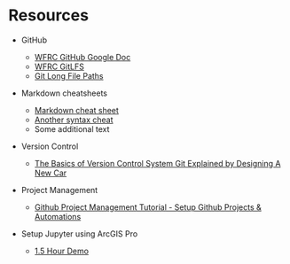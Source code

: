 # Resources
- GitHub
  - [WFRC GitHub Google Doc](https://docs.google.com/document/d/1t6blGoa8V1jdCKJKd6VHwqqs6fszOxebIP4y0fXem-A/edit)
  - [WFRC GitLFS](https://docs.google.com/document/d/1fZrI-wLKLiJchFHom-x_qbhBnSDY8UetN6OFs9U1-Vs/edit)
  - [Git Long File Paths](https://docs.google.com/document/d/13kTRlj0UeWKj-NiBlDqnok0E9RhmesLQ0Dn-dS3BBxk/edit#heading=h.2gjb6ihtu1ji)

- Markdown cheatsheets
  - [Markdown cheat sheet](https://www.markdownguide.org/cheat-sheet/)
  - [Another syntax cheat](https://guides.github.com/pdfs/markdown-cheatsheet-online.pdf)
  - Some additional text
  
- Version Control
  - [The Basics of Version Control System Git Explained by Designing A New Car](https://pixelpioneers.co/blog/2017/git-basics-explained-by-designing-a-new-car)
  
- Project Management
  - [Github Project Management Tutorial - Setup Github Projects & Automations](https://www.youtube.com/watch?v=ff5cBkPg-bQ)
  
- Setup Jupyter using ArcGIS Pro
  - [1.5 Hour Demo](https://drive.google.com/file/d/1PS_b2Hsa8oGNv4unmrmxHT1Mv3xS5GoM/view?usp=sharing)
